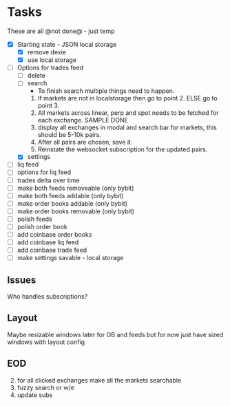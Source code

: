 # Tasks

These are all @not done@ - just temp

- [x] Starting state - JSON local storage
  - [x] remove dexie
  - [x] use local storage
- [ ] Options for trades feed
  - [ ] delete
  - [ ] search
    - To finish search multiple things need to happen.
    1. If markets are not in localstorage then go to point 2. ELSE go to point 3.
    2. All markets across linear, perp and spot needs to be fetched for each exchange. SAMPLE DONE
    3. display all exchanges in modal and search bar for markets, this should be 5-10k pairs.
    4. After all pairs are chosen, save it.
    5. Reinstate the websocket subscription for the updated pairs.
  - [x] settings
- [ ] liq feed
- [ ] options for liq feed
- [ ] trades delta over time
- [ ] make both feeds removeable (only bybit)
- [ ] make both feeds addable (only bybit)
- [ ] make order books addable (only bybit)
- [ ] make order books removable (only bybit)
- [ ] polish feeds
- [ ] polish order book
- [ ] add coinbase order books
- [ ] add coinbase liq feed
- [ ] add coinbase trade feed
- [ ] make settings savable - local storage

## Issues

Who handles subscriptions?

## Layout

Maybe resizable windows later for OB and feeds but for now just have sized windows with layout config

## EOD

2. for all clicked exchanges make all the markets searchable
3. fuzzy search or w/e
4. update subs
